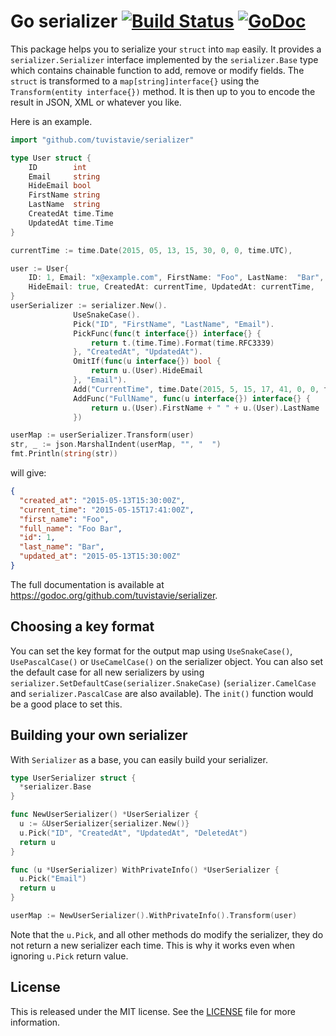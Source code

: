 # Go serializer [![Build Status](https://travis-ci.org/tuvistavie/serializer.svg)](https://travis-ci.org/tuvistavie/serializer) [![GoDoc](https://godoc.org/github.com/tuvistavie/serializer?status.svg)](https://godoc.org/github.com/tuvistavie/serializer)

This package helps you to serialize your `struct` into `map` easily. It provides a `serializer.Serializer` interface implemented by the `serializer.Base` type which contains chainable function to add, remove or modify fields. The `struct` is transformed to a `map[string]interface{}` using the `Transform(entity interface{})` method.
It is then up to you to encode the result in JSON, XML or whatever you like.

Here is an example.

```go
import "github.com/tuvistavie/serializer"

type User struct {
    ID        int
    Email     string
    HideEmail bool
    FirstName string
    LastName  string
    CreatedAt time.Time
    UpdatedAt time.Time
}

currentTime := time.Date(2015, 05, 13, 15, 30, 0, 0, time.UTC),

user := User{
    ID: 1, Email: "x@example.com", FirstName: "Foo", LastName:  "Bar",
    HideEmail: true, CreatedAt: currentTime, UpdatedAt: currentTime,
}
userSerializer := serializer.New().
              UseSnakeCase().
              Pick("ID", "FirstName", "LastName", "Email").
              PickFunc(func(t interface{}) interface{} {
                  return t.(time.Time).Format(time.RFC3339)
              }, "CreatedAt", "UpdatedAt").
              OmitIf(func(u interface{}) bool {
                  return u.(User).HideEmail
              }, "Email").
              Add("CurrentTime", time.Date(2015, 5, 15, 17, 41, 0, 0, time.UTC)).
              AddFunc("FullName", func(u interface{}) interface{} {
                  return u.(User).FirstName + " " + u.(User).LastName
              })

userMap := userSerializer.Transform(user)
str, _ := json.MarshalIndent(userMap, "", "  ")
fmt.Println(string(str))
```

will give:

```json
{
  "created_at": "2015-05-13T15:30:00Z",
  "current_time": "2015-05-15T17:41:00Z",
  "first_name": "Foo",
  "full_name": "Foo Bar",
  "id": 1,
  "last_name": "Bar",
  "updated_at": "2015-05-13T15:30:00Z"
}
```

The full documentation is available at https://godoc.org/github.com/tuvistavie/serializer.

## Choosing a key format

You can set the key format for the output map using `UseSnakeCase()`, `UsePascalCase()` or `UseCamelCase()` on the serializer object.
You can also set the default case for all new serializers by using
`serializer.SetDefaultCase(serializer.SnakeCase)` (`serializer.CamelCase` and `serializer.PascalCase` are also available). The `init()` function would be a good place to set this.

## Building your own serializer

With `Serializer` as a base, you can easily build your serializer.

```go
type UserSerializer struct {
  *serializer.Base
}

func NewUserSerializer() *UserSerializer {
  u := &UserSerializer{serializer.New()}
  u.Pick("ID", "CreatedAt", "UpdatedAt", "DeletedAt")
  return u
}

func (u *UserSerializer) WithPrivateInfo() *UserSerializer {
  u.Pick("Email")
  return u
}

userMap := NewUserSerializer().WithPrivateInfo().Transform(user)
```

Note that the `u.Pick`, and all other methods do modify the serializer, they do not return a new serializer each time. This is why it works
even when ignoring `u.Pick` return value.

## License

This is released under the MIT license. See the [LICENSE](./LICENSE) file for more information.
